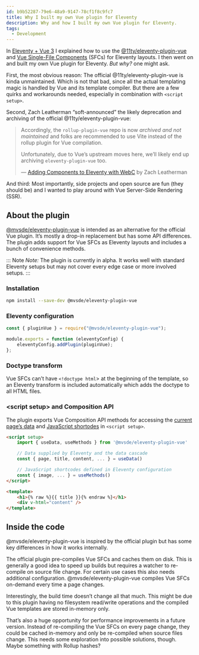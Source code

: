 ```yaml
---
id: b9b52287-79e6-48a9-9147-78cf1f8c9fc7
title: Why I built my own Vue plugin for Eleventy
description: Why and how I built my own Vue plugin for Eleventy.
tags:
  - Development
---
```


In [Eleventy + Vue 3](../eleventy-vue/) I explained how to use the [@11ty/eleventy-plugin-vue](https://github.com/11ty/eleventy-plugin-vue) and [Vue Single-File Components](https://vuejs.org/guide/scaling-up/sfc.html) (SFCs) for Eleventy layouts. I then went on and built my own Vue plugin for Eleventy. _But why?_ one might ask.

First, the most obvious reason: The official @11ty/eleventy-plugin-vue is kinda unmaintained. Which is not that bad, since all the actual templating magic is handled by Vue and its template compiler. But there are a few quirks and workarounds needed, especially in combination with `<script setup>`.

Second, Zach Leatherman “soft-announced” the likely deprecation and archiving of the official @11ty/eleventy-plugin-vue:

> Accordingly, the `rollup-plugin-vue` repo is now _archived and not maintained_ and folks are recommended to use Vite instead of the rollup plugin for Vue compilation.
>
> Unfortunately, due to Vue’s upstream moves here, we’ll likely end up archiving `eleventy-plugin-vue` too.
>
> — [Adding Components to Eleventy with WebC](https://www.zachleat.com/web/webc-in-eleventy/#maintenance-woes) by Zach Leatherman

And third: Most importantly, side projects and open source are fun (they should be) and I wanted to play around with Vue Server-Side Rendering (SSR).

## About the plugin

[@mvsde/eleventy-plugin-vue](https://github.com/mvsde/eleventy-plugin-vue) is intended as an alternative for the official Vue plugin. It’s mostly a drop-in replacement but has some API differences. The plugin adds support for Vue SFCs as Eleventy layouts and includes a bunch of convenience methods.

::: Note
_Note:_ The plugin is currently in alpha. It works well with standard Eleventy setups but may not cover every edge case or more involved setups.
:::

### Installation

```sh
npm install --save-dev @mvsde/eleventy-plugin-vue
```

### Eleventy configuration

```js
const { pluginVue } = require("@mvsde/eleventy-plugin-vue");

module.exports = function (eleventyConfig) {
	eleventyConfig.addPlugin(pluginVue);
};
```

### Doctype transform

Vue SFCs can’t have `<!doctype html`> at the beginning of the template, so an Eleventy transform is included automatically which adds the doctype to all HTML files.

### \<script setup> and Composition API

The plugin exports Vue Composition API methods for accessing the [current page’s data](https://www.11ty.dev/docs/data/) and [JavaScript shortodes](https://www.11ty.dev/docs/shortcodes/) in `<script setup>`.

```html
<script setup>
	import { useData, useMethods } from '@mvsde/eleventy-plugin-vue'

	// Data supplied by Eleventy and the data cascade
	const { page, title, content, ... } = useData()

	// JavaScript shortcodes defined in Eleventy configuration
	const { image, ... } = useMethods()
</script>

<template>
	<h1>{% raw %}{{ title }}{% endraw %}</h1>
	<div v-html="content" />
</template>
```

## Inside the code

@mvsde/eleventy-plugin-vue is inspired by the official plugin but has some key differences in how it works internally.

The official plugin pre-compiles Vue SFCs and caches them on disk. This is generally a good idea to speed up builds but requires a watcher to re-compile on source file change. For certain use cases this also needs additional configuration. @mvsde/eleventy-plugin-vue compiles Vue SFCs on-demand every time a page changes.

Interestingly, the build time doesn’t change all that much. This might be due to this plugin having no filesystem read/write operations and the compiled Vue templates are stored in-memory only.

That’s also a huge opportunity for performance improvements in a future version. Instead of re-compiling the Vue SFCs on every page change, they could be cached in-memory and only be re-compiled when source files change. This needs some exploration into possible solutions, though. Maybe something with Rollup hashes?
